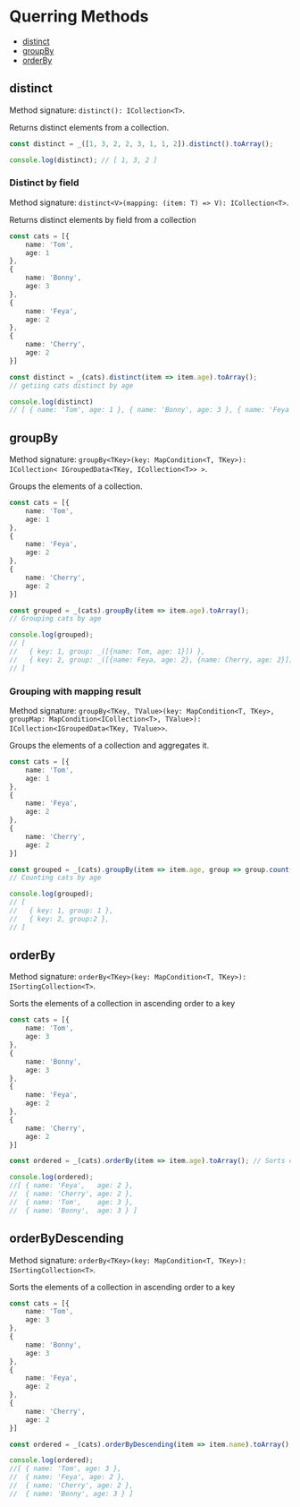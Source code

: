 # Querring Methods

* [distinct](#distinct)
* [groupBy](#groupBy)
* [orderBy](#orderBy)

## distinct

Method signature: `distinct(): ICollection<T>`.

Returns distinct elements from a collection.

```typescript
const distinct = _([1, 3, 2, 2, 3, 1, 1, 2]).distinct().toArray();

console.log(distinct); // [ 1, 3, 2 ]
```

### Distinct by field

Method signature: `distinct<V>(mapping: (item: T) => V): ICollection<T>`.

Returns distinct elements by field from a collection

```typescript
const cats = [{
    name: 'Tom',
    age: 1
},
{
    name: 'Bonny',
    age: 3
},
{
    name: 'Feya',
    age: 2
},
{
    name: 'Cherry',
    age: 2
}]

const distinct = _(cats).distinct(item => item.age).toArray();
// getiing cats distinct by age

console.log(distinct)
// [ { name: 'Tom', age: 1 }, { name: 'Bonny', age: 3 }, { name: 'Feya', age: 2 } ]
```

## groupBy

Method signature: `groupBy<TKey>(key: MapCondition<T, TKey>): ICollection< IGroupedData<TKey, ICollection<T>> >`.

Groups the elements of a collection.

```typescript
const cats = [{
    name: 'Tom',
    age: 1
},
{
    name: 'Feya',
    age: 2
},
{
    name: 'Cherry',
    age: 2
}]

const grouped = _(cats).groupBy(item => item.age).toArray();
// Grouping cats by age

console.log(grouped);
// [
//   { key: 1, group: _([{name: Tom, age: 1}]) },
//   { key: 2, group: _([{name: Feya, age: 2}, {name: Cherry, age: 2}]) },
// ]
```

### Grouping with mapping result

Method signature: `groupBy<TKey, TValue>(key: MapCondition<T, TKey>, groupMap: MapCondition<ICollection<T>, TValue>): ICollection<IGroupedData<TKey, TValue>>`.

Groups the elements of a collection and aggregates it.

```typescript
const cats = [{
    name: 'Tom',
    age: 1
},
{
    name: 'Feya',
    age: 2
},
{
    name: 'Cherry',
    age: 2
}]

const grouped = _(cats).groupBy(item => item.age, group => group.count()).toArray();
// Counting cats by age

console.log(grouped);
// [
//   { key: 1, group: 1 },
//   { key: 2, group:2 },
// ]
```

## orderBy

Method signature: `orderBy<TKey>(key: MapCondition<T, TKey>): ISortingCollection<T>`.

Sorts the elements of a collection in ascending order to a key

```typescript
const cats = [{
    name: 'Tom',
    age: 3
},
{
    name: 'Bonny',
    age: 3
},
{
    name: 'Feya',
    age: 2
},
{
    name: 'Cherry',
    age: 2
}]

const ordered = _(cats).orderBy(item => item.age).toArray(); // Sorts cats by age

console.log(ordered);
//[ { name: 'Feya',   age: 2 },
//  { name: 'Cherry', age: 2 },
//  { name: 'Tom',    age: 3 },
//  { name: 'Bonny',  age: 3 } ]
```

## orderByDescending

Method signature: `orderBy<TKey>(key: MapCondition<T, TKey>): ISortingCollection<T>`.

Sorts the elements of a collection in ascending order to a key

```typescript
const cats = [{
    name: 'Tom',
    age: 3
},
{
    name: 'Bonny',
    age: 3
},
{
    name: 'Feya',
    age: 2
},
{
    name: 'Cherry',
    age: 2
}]

const ordered = _(cats).orderByDescending(item => item.name).toArray(); // Sorts cats by name descending

console.log(ordered);
//[ { name: 'Tom', age: 3 },
//  { name: 'Feya', age: 2 },
//  { name: 'Cherry', age: 2 },
//  { name: 'Bonny', age: 3 } ]
```
